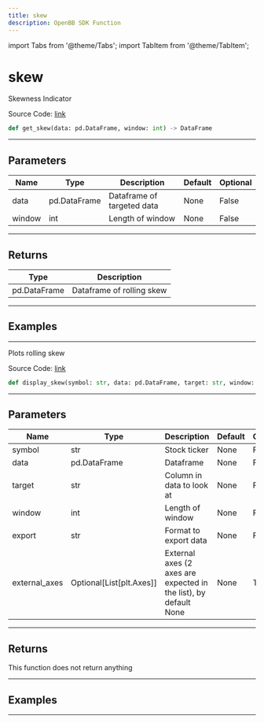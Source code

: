 ```yaml
---
title: skew
description: OpenBB SDK Function
---
```


import Tabs from '@theme/Tabs';
import TabItem from '@theme/TabItem';

# skew

<Tabs>
<TabItem value="model" label="Model" default>

Skewness Indicator

Source Code: [link](https://github.com/OpenBB-finance/OpenBBTerminal/tree/main/openbb_terminal/common/quantitative_analysis/rolling_model.py#L103)

```python
def get_skew(data: pd.DataFrame, window: int) -> DataFrame
```
---

## Parameters

| Name | Type | Description | Default | Optional |
| ---- | ---- | ----------- | ------- | -------- |
| data | pd.DataFrame | Dataframe of targeted data | None | False |
| window | int | Length of window | None | False |

---

## Returns

| Type | Description |
| ---- | ----------- |
| pd.DataFrame | Dataframe of rolling skew |

---

## Examples

---



</TabItem>
<TabItem value="view" label="View">

Plots rolling skew

Source Code: [link](https://github.com/OpenBB-finance/OpenBBTerminal/tree/main/openbb_terminal/common/quantitative_analysis/rolling_view.py#L341)

```python
def display_skew(symbol: str, data: pd.DataFrame, target: str, window: int, export: str, external_axes: Optional[List[matplotlib.axes._axes.Axes]]) -> None
```
---

## Parameters

| Name | Type | Description | Default | Optional |
| ---- | ---- | ----------- | ------- | -------- |
| symbol | str | Stock ticker | None | False |
| data | pd.DataFrame | Dataframe | None | False |
| target | str | Column in data to look at | None | False |
| window | int | Length of window | None | False |
| export | str | Format to export data | None | False |
| external_axes | Optional[List[plt.Axes]] | External axes (2 axes are expected in the list), by default None | None | True |

---

## Returns

This function does not return anything

---

## Examples

---



</TabItem>
</Tabs>